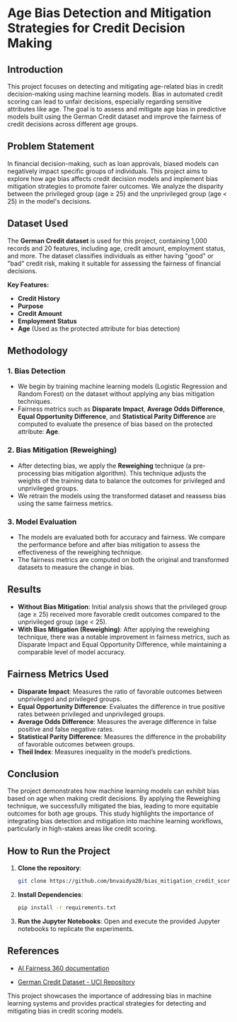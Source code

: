 # Age Bias Detection and Mitigation Strategies for Credit Decision Making

## Introduction

This project focuses on detecting and mitigating age-related bias in credit decision-making using machine learning models. Bias in automated credit scoring can lead to unfair decisions, especially regarding sensitive attributes like age. The goal is to assess and mitigate age bias in predictive models built using the German Credit dataset and improve the fairness of credit decisions across different age groups.

## Problem Statement

In financial decision-making, such as loan approvals, biased models can negatively impact specific groups of individuals. This project aims to explore how age bias affects credit decision models and implement bias mitigation strategies to promote fairer outcomes. We analyze the disparity between the privileged group (age ≥ 25) and the unprivileged group (age < 25) in the model's decisions.

## Dataset Used

The **German Credit dataset** is used for this project, containing 1,000 records and 20 features, including age, credit amount, employment status, and more. The dataset classifies individuals as either having "good" or "bad" credit risk, making it suitable for assessing the fairness of financial decisions.

**Key Features:**
- **Credit History**
- **Purpose**
- **Credit Amount**
- **Employment Status**
- **Age** (Used as the protected attribute for bias detection)

## Methodology

### 1. **Bias Detection**
   - We begin by training machine learning models (Logistic Regression and Random Forest) on the dataset without applying any bias mitigation techniques.
   - Fairness metrics such as **Disparate Impact**, **Average Odds Difference**, **Equal Opportunity Difference**, and **Statistical Parity Difference** are computed to evaluate the presence of bias based on the protected attribute: **Age**.
   
### 2. **Bias Mitigation (Reweighing)**
   - After detecting bias, we apply the **Reweighing** technique (a pre-processing bias mitigation algorithm). This technique adjusts the weights of the training data to balance the outcomes for privileged and unprivileged groups.
   - We retrain the models using the transformed dataset and reassess bias using the same fairness metrics.

### 3. **Model Evaluation**
   - The models are evaluated both for accuracy and fairness. We compare the performance before and after bias mitigation to assess the effectiveness of the reweighing technique.
   - The fairness metrics are computed on both the original and transformed datasets to measure the change in bias.

## Results

- **Without Bias Mitigation**: Initial analysis shows that the privileged group (age ≥ 25) received more favorable credit outcomes compared to the unprivileged group (age < 25). 
- **With Bias Mitigation (Reweighing)**: After applying the reweighing technique, there was a notable improvement in fairness metrics, such as Disparate Impact and Equal Opportunity Difference, while maintaining a comparable level of model accuracy.

## Fairness Metrics Used

- **Disparate Impact**: Measures the ratio of favorable outcomes between unprivileged and privileged groups.
- **Equal Opportunity Difference**: Evaluates the difference in true positive rates between privileged and unprivileged groups.
- **Average Odds Difference**: Measures the average difference in false positive and false negative rates.
- **Statistical Parity Difference**: Measures the difference in the probability of favorable outcomes between groups.
- **Theil Index**: Measures inequality in the model’s predictions.

## Conclusion

The project demonstrates how machine learning models can exhibit bias based on age when making credit decisions. By applying the Reweighing technique, we successfully mitigated the bias, leading to more equitable outcomes for both age groups. This study highlights the importance of integrating bias detection and mitigation into machine learning workflows, particularly in high-stakes areas like credit scoring.

## How to Run the Project

1. **Clone the repository**: 
   ```bash
   git clone https://github.com/bnvaidya20/bias_mitigation_credit_scores.git
   ```
2. **Install Dependencies**:
   ```bash
   pip install -r requirements.txt
   ```
3. **Run the Jupyter Notebooks**: Open and execute the provided Jupyter notebooks to replicate the experiments.


## References

- [AI Fairness 360 documentation](https://aif360.readthedocs.io/en/stable/)

- [German Credit Dataset - UCI Repository](https://archive.ics.uci.edu/ml/datasets/statlog+(german+credit+data)) 

This project showcases the importance of addressing bias in machine learning systems and provides practical strategies for detecting and mitigating bias in credit scoring models.